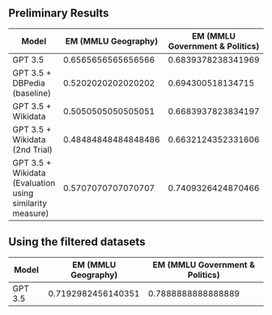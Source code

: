 ## Preliminary Results
| Model                                                    | EM (MMLU Geography) | EM (MMLU Government & Politics) |
|----------------------------------------------------------|---------------------|---------------------------------|
| GPT 3.5                                                  | 0.6565656565656566  | 0.6839378238341969              |
| GPT 3.5 + DBPedia (baseline)                             | 0.5202020202020202  | 0.694300518134715               |
| GPT 3.5 + Wikidata                                       | 0.5050505050505051  | 0.6683937823834197              |
| GPT 3.5 + Wikidata (2nd Trial)                           | 0.48484848484848486 | 0.6632124352331606              |
| GPT 3.5 + Wikidata (Evaluation using similarity measure) | 0.5707070707070707  | 0.7409326424870466              |

## Using the filtered datasets
| Model   | EM (MMLU Geography) | EM (MMLU Government & Politics) |
|---------|---------------------|---------------------------------|
| GPT 3.5 | 0.7192982456140351  | 0.7888888888888889              |